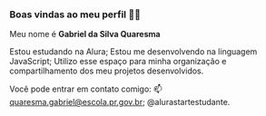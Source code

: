 ### **Boas vindas ao meu perfil** 💙💙

   Meu nome é **Gabriel da Silva Quaresma**

   Estou estudando na Alura;
   Estou me desenvolvendo na linguagem JavaScript;
   Utilizo esse espaço para minha organização e compartilhamento dos meu projetos desenvolvidos.
   
   Você pode entrar em contato comigo: 📫
    quaresma.gabriel@escola.pr.gov.br;
     @alurastartestudante.

